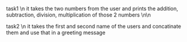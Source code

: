 task1 \n
it takes the two numbers from the user and prints the addition, subtraction, division, multiplication of those 2 numbers \n\n

task2 \n
it takes the first and second name of the users and concatinate them and use that in a greeting message

